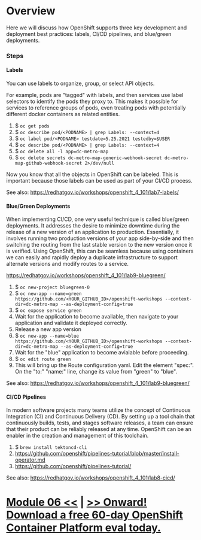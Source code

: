 # Overview

Here we will discuss how OpenShift supports three key development and deployment best practices: labels, CI/CD pipelines, and blue/green deployments.

### Steps

#### Labels

You can use labels to organize, group, or select API objects.

For example, pods are "tagged" with labels, and then services use label selectors to identify the pods they proxy to. This makes it possible for services to reference groups of pods, even treating pods with potentially different docker containers as related entities.

1. $ `oc get pods`
1. $ `oc describe pod/<PODNAME> | grep Labels: --context=4`
1. $ `oc label pod/<PODNAME> testdate=5.25.2021 testedby=$USER`
1. $ `oc describe pod/<PODNAME> | grep Labels: --context=4`
1. $ `oc delete all -l app=dc-metro-map`
1. $ `oc delete secrets dc-metro-map-generic-webhook-secret dc-metro-map-github-webhook-secret 2>/dev/null`


Now you know that all the objects in OpenShift can be labeled. This is important because those labels can be used as part of your CI/CD process. 

See also: https://redhatgov.io/workshops/openshift_4_101/lab7-labels/

#### Blue/Green Deployments

When implementing CI/CD, one very useful technique is called blue/green deployments. It addresses the desire to minimize downtime during the release of a new version of an application to production. Essentially, it involves running two production versions of your app side-by-side and then switching the routing from the last stable version to the new version once it is verified. Using OpenShift, this can be seamless because using containers we can easily and rapidly deploy a duplicate infrastructure to support alternate versions and modify routes to a service.

https://redhatgov.io/workshops/openshift_4_101/lab9-bluegreen/

1. $ `oc new-project bluegreen-0`
1. $ `oc new-app --name=green https://github.com/<YOUR_GITHUB_ID>/openshift-workshops --context-dir=dc-metro-map --as-deployment-config=true`
1. $ `oc expose service green`
1. Wait for the application to become available, then navigate to your application and validate it deployed correctly.
1. Release a new app version
1. $ `oc new-app --name=blue https://github.com/<YOUR_GITHUB_ID>/openshift-workshops --context-dir=dc-metro-map --as-deployment-config=true`
1. Wait for the "blue" application to become avialable before proceeding.
1. $ `oc edit route green`
1. This will bring up the Route configuration yaml. Edit the element "spec:". On the "to:" "name:" line, change its value from "green" to "blue".

See also: https://redhatgov.io/workshops/openshift_4_101/lab9-bluegreen/

#### CI/CD Pipelines

In modern software projects many teams utilize the concept of Continuous Integration (CI) and Continuous Delivery (CD). By setting up a tool chain that continuously builds, tests, and stages software releases, a team can ensure that their product can be reliably released at any time. OpenShift can be an enabler in the creation and management of this toolchain.

1. $ `brew install tektoncd-cli`
1. https://github.com/openshift/pipelines-tutorial/blob/master/install-operator.md
1. https://github.com/openshift/pipelines-tutorial/

See also: https://redhatgov.io/workshops/openshift_4_101/lab8-cicd/

# [Module 06 <<](../Module%2006%20-%20Replication%20and%20Recovery) | [>> Onward! Download a free 60-day OpenShift Container Platform eval today. ](https://www.openshift.com/try?sc_cid=7013a000002Dfg9AAC)
